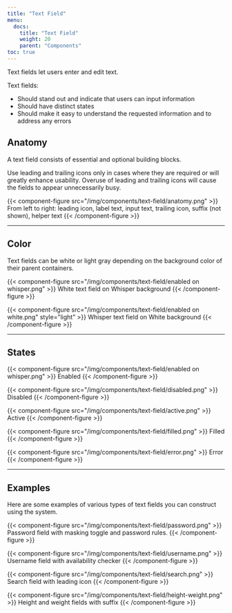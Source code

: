 ```yaml
---
title: "Text Field"
menu:
  docs:
    title: "Text Field"
    weight: 20
    parent: "Components"
toc: true
---
```


Text fields let users enter and edit text.

Text fields:

- Should stand out and indicate that users can input information
- Should have distinct states
- Should make it easy to understand the requested information and to address any errors

## Anatomy

A text field consists of essential and optional building blocks.

Use leading and trailing icons only in cases where they are required or will greatly enhance usability. Overuse of leading and trailing icons will cause the fields to appear unnecessarily busy.

{{< component-figure src="/img/components/text-field/anatomy.png" >}}
  From left to right: leading icon, label text, input text, trailing icon, suffix (not shown), helper text
{{< /component-figure >}}

---

## Color

Text fields can be white or light gray depending on the background color of their parent containers.

{{< component-figure src="/img/components/text-field/enabled on whisper.png" >}}
  White text field on Whisper background
{{< /component-figure >}}

{{< component-figure src="/img/components/text-field/enabled on white.png" style="light" >}}
  Whisper text field on White background
{{< /component-figure >}}

---

## States

{{< component-figure src="/img/components/text-field/enabled on whisper.png" >}}
  Enabled
{{< /component-figure >}}

{{< component-figure src="/img/components/text-field/disabled.png" >}}
  Disabled
{{< /component-figure >}}

{{< component-figure src="/img/components/text-field/active.png" >}}
  Active
{{< /component-figure >}}

{{< component-figure src="/img/components/text-field/filled.png" >}}
  Filled
{{< /component-figure >}}

{{< component-figure src="/img/components/text-field/error.png" >}}
  Error
{{< /component-figure >}}

---

## Examples

Here are some examples of various types of text fields you can construct using the system.

{{< component-figure src="/img/components/text-field/password.png" >}}
  Password field with masking toggle and password rules.
{{< /component-figure >}}

{{< component-figure src="/img/components/text-field/username.png" >}}
  Username field with availability checker
{{< /component-figure >}}

{{< component-figure src="/img/components/text-field/search.png" >}}
  Search field with leading icon
{{< /component-figure >}}

{{< component-figure src="/img/components/text-field/height-weight.png" >}}
  Height and weight fields with suffix
{{< /component-figure >}}